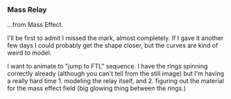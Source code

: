 ### Mass Relay

...from Mass Effect.

I'll be first to admit I missed the mark, almost completely. If I gave it another few days
I could probably get the shape closer, but the curves are kind of weird to model.

I want to animate to "jump to FTL" sequence. I have the rings spinning correctly already
(although you can't tell from the still image) but I'm having a really hard time 1. modeling
the relay itself, and 2. figuring out the material for the mass effect field (big glowing
thing between the rings.)
